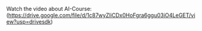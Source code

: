Watch the video about AI-Course:
(https://drive.google.com/file/d/1c87wyZliCDx0HoFgra6ggu03iO4LeGET/view?usp=drivesdk)
